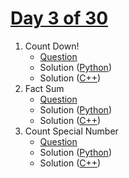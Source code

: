 # [Day 3 of 30](https://www.hackerrank.com/contests/day-3-of-30/challenges "Day 3 of 30 contest link")

1. Count Down!
   - [Question](https://www.hackerrank.com/contests/day-3-of-30/challenges/find-me-1-6 "Count Down!")
   - Solution ([Python](Count%20Down/Python/ "Solution in Python"))
   - Solution ([C++](Count%20Down/C++/ "Solution in C++"))
2. Fact Sum
   - [Question](https://www.hackerrank.com/contests/day-3-of-30/challenges/fact-sum "Fact Sum")
   - Solution ([Python](Fact%20Sum/Python/ "Solution in Python"))
   - Solution ([C++](Fact%20Sum/C++/ "Solution in C++"))
3. Count Special Number
   - [Question](https://www.hackerrank.com/contests/day-3-of-30/challenges/count-special-number "Count Special Number")
   - Solution ([Python](Count%20Special%20Number/Python/ "Solution in Python"))
   - Solution ([C++](Count%20Special%20Number/C++/ "Solution in C++"))
